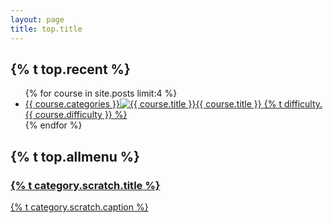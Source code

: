 ```yaml
---
layout: page
title: top.title
---
```

<h2 id="newcourse">{% t top.recent %}</h2>
<ul class="top-course-list course-list">
{% for course in site.posts limit:4 %}
<li><a href="{{course.url}}"><span>{{ course.categories }}</span><img src="/assets/course/{{ course.categories }}/{{ course.course-name }}{{ course.slides[0] }}" alt="{{ course.title }}">{{ course.title }} <span> {% t difficulty.{{ course.difficulty }} %} </span></a></li>
{% endfor %}
</ul>

<h2 id="allmenu">{% t top.allmenu %}</h2>
<div class="list-category">
  <a href="{{ site.baseurl }}/scratch" class="list-category-one">
    <h3>{% t category.scratch.title %}</h3>
    <p>{% t category.scratch.caption %}</p>
  </a>
</div>
